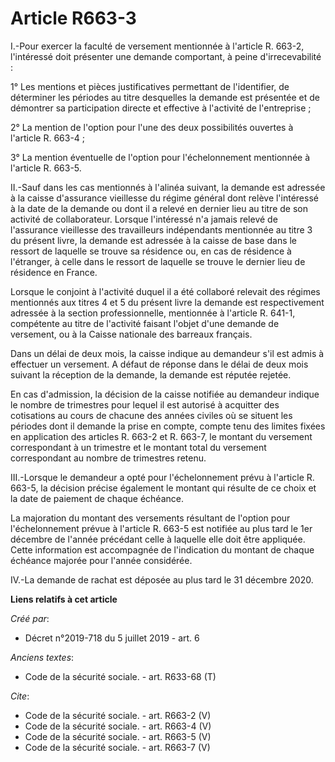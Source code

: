 # Article R663-3

I.-Pour exercer la faculté de versement mentionnée à l'article R. 663-2, l'intéressé doit présenter une demande comportant, à
peine d'irrecevabilité : 

1° Les mentions et pièces justificatives permettant de l'identifier, de déterminer les périodes au titre desquelles la
demande est présentée et de démontrer sa participation directe et effective à l'activité de l'entreprise ; 

2° La mention de l'option pour l'une des deux possibilités ouvertes à l'article R. 663-4 ; 

3° La mention éventuelle de l'option pour l'échelonnement mentionnée à l'article R. 663-5. 

II.-Sauf dans les cas mentionnés à l'alinéa suivant, la demande est adressée à la caisse d'assurance vieillesse du régime
général dont relève l'intéressé à la date de la demande ou dont il a relevé en dernier lieu au titre de son activité de
collaborateur. Lorsque l'intéressé n'a jamais relevé de l'assurance vieillesse des travailleurs indépendants mentionnée au
titre 3 du présent livre, la demande est adressée à la caisse de base dans le ressort de laquelle se trouve sa résidence ou,
en cas de résidence à l'étranger, à celle dans le ressort de laquelle se trouve le dernier lieu de résidence en France. 

Lorsque le conjoint à l'activité duquel il a été collaboré relevait des régimes mentionnés aux titres 4 et 5 du présent livre
la demande est respectivement adressée à la section professionnelle, mentionnée à l'article R. 641-1, compétente au titre de
l'activité faisant l'objet d'une demande de versement, ou à la Caisse nationale des barreaux français. 

Dans un délai de deux mois, la caisse indique au demandeur s'il est admis à effectuer un versement. A défaut de réponse dans
le délai de deux mois suivant la réception de la demande, la demande est réputée rejetée. 

En cas d'admission, la décision de la caisse notifiée au demandeur indique le nombre de trimestres pour lequel il est
autorisé à acquitter des cotisations au cours de chacune des années civiles où se situent les périodes dont il demande la
prise en compte, compte tenu des limites fixées en application des articles R. 663-2 et R. 663-7, le montant du versement
correspondant à un trimestre et le montant total du versement correspondant au nombre de trimestres retenu. 

III.-Lorsque le demandeur a opté pour l'échelonnement prévu à l'article R. 663-5, la décision précise également le montant
qui résulte de ce choix et la date de paiement de chaque échéance. 

La majoration du montant des versements résultant de l'option pour l'échelonnement prévue à l'article R. 663-5 est notifiée
au plus tard le 1er décembre de l'année précédant celle à laquelle elle doit être appliquée. Cette information est
accompagnée de l'indication du montant de chaque échéance majorée pour l'année considérée. 

IV.-La demande de rachat est déposée au plus tard le 31 décembre 2020.

**Liens relatifs à cet article**

_Créé par_:

  - Décret n°2019-718 du 5 juillet 2019 - art. 6

_Anciens textes_:

  - Code de la sécurité sociale. - art. R633-68 (T)

_Cite_:

  - Code de la sécurité sociale. - art. R663-2 (V)
  - Code de la sécurité sociale. - art. R663-4 (V)
  - Code de la sécurité sociale. - art. R663-5 (V)
  - Code de la sécurité sociale. - art. R663-7 (V)
